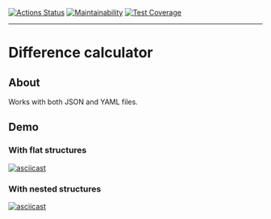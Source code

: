 [![Actions Status](https://github.com/lastpatrol/frontend-project-lvl2/workflows/hexlet-check/badge.svg)](https://github.com/lastpatrol/frontend-project-lvl2/actions)
[![Maintainability](https://api.codeclimate.com/v1/badges/59bb09aaa14658c67c32/maintainability)](https://codeclimate.com/github/lastpatrol/frontend-project-lvl2/maintainability)
[![Test Coverage](https://api.codeclimate.com/v1/badges/59bb09aaa14658c67c32/test_coverage)](https://codeclimate.com/github/lastpatrol/frontend-project-lvl2/test_coverage)

---

# Difference calculator

## About

Works with both JSON and YAML files.

## Demo

### With flat structures
[![asciicast](https://asciinema.org/a/LLXKD8S7tAaFjFos7FlCBpTIN.svg)](https://asciinema.org/a/LLXKD8S7tAaFjFos7FlCBpTIN)

### With nested structures
[![asciicast](https://asciinema.org/a/PfvAmFnK3XuLcJ2iXv3FZ34Ui.svg)](https://asciinema.org/a/PfvAmFnK3XuLcJ2iXv3FZ34Ui)
